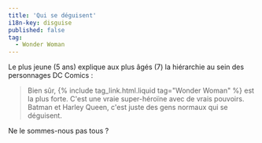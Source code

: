```yaml
---
title: 'Qui se déguisent'
i18n-key: disguise
published: false
tag:
  - Wonder Woman
---
```


Le plus jeune (5 ans) explique aux plus âgés (7) la hiérarchie au sein des personnages DC Comics : 

> Bien sûr, {% include tag_link.html.liquid tag="Wonder Woman" %} est la plus forte. C'est une vraie super-héroïne avec de vrais pouvoirs. Batman et Harley Queen, c'est juste des gens normaux qui se déguisent.

Ne le sommes-nous pas tous ?